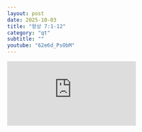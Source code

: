 ```yaml
---
layout: post
date: 2025-10-03
title: "왕상 7:1-12"
category: "qt"
subtitle: ""
youtube: "62e6d_PsObM"
---
```


<div class="youtube margin-large">
    <iframe src="https://www.youtube.com/embed/62e6d_PsObM" title="YouTube video player" frameborder="0" allow="accelerometer; autoplay; clipboard-write; encrypted-media; gyroscope; picture-in-picture; web-share" allowfullscreen></iframe>
</div>

